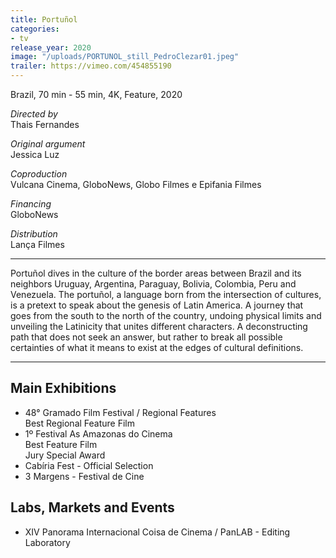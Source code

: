 ```yaml
---
title: Portuñol
categories:
- tv
release_year: 2020
image: "/uploads/PORTUNOL_still_PedroClezar01.jpeg"
trailer: https://vimeo.com/454855190
---
```


Brazil, 70 min - 55 min, 4K, Feature, 2020

_Directed by_  
Thais Fernandes

_Original argument_  
Jessica Luz

_Coproduction_  
Vulcana Cinema, GloboNews, Globo Filmes e Epifania Filmes

_Financing_  
GloboNews

_Distribution_  
Lança Filmes

---

Portuñol dives in the culture of the border areas between Brazil and its neighbors Uruguay, Argentina, Paraguay, Bolivia, Colombia, Peru and Venezuela. The portuñol, a language born from the intersection of cultures, is a pretext to speak about the genesis of Latin America. A journey that goes from the south to the north of the country, undoing physical limits and unveiling the Latinicity that unites different characters. A deconstructing path that does not seek an answer, but rather to break all possible certainties of what it means to exist at the edges of cultural definitions.

---

## Main Exhibitions

- 48° Gramado Film Festival / Regional Features  
  Best Regional Feature Film
- 1º Festival As Amazonas do Cinema  
  Best Feature Film  
  Jury Special Award
- Cabíria Fest - Official Selection
- 3 Margens - Festival de Cine

## Labs, Markets and Events

- XIV Panorama Internacional Coisa de Cinema / PanLAB - Editing Laboratory
